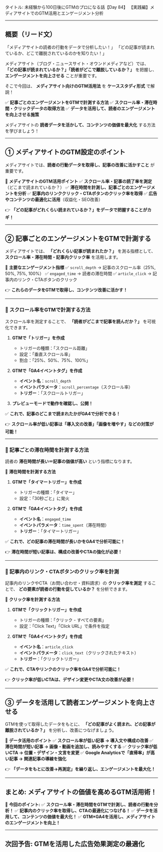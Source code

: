タイトル: 未経験から100日後にGTMのプロになる話【Day 84】
【実践編】メディアサイトでのGTM活用とエンゲージメント分析

---

## **概要（リード文）**

「メディアサイトの読者の行動をデータで分析したい！」
「どの記事が読まれているか、どこで離脱されているのかを知りたい！」

メディアサイト（ブログ・ニュースサイト・オウンドメディアなど）では、
**「どの記事が読まれているか？」「読者がどこで離脱しているか？」** を把握し、
**エンゲージメントを向上させる** ことが重要です。

そこで今回は、 **メディアサイト向けのGTM活用法** を **ケーススタディ形式** で解説！

✅ **記事ごとのエンゲージメントをGTMで計測する方法**
✅ **スクロール率・滞在時間・クリックデータの取得方法**
✅ **データを活用して、読者のエンゲージメントを向上させる施策**

メディアサイトの **読者データを活かして、コンテンツの価値を最大化** する方法を学びましょう！

---

## **① メディアサイトのGTM設定のポイント**

メディアサイトでは、**読者の行動データを取得し、記事の改善に活かすこと** が重要です。

📌 **メディアサイトのGTM活用ポイント**
✅ **スクロール率・記事の読了率を測定**（どこまで読まれているか？）
✅ **滞在時間を計測し、記事ごとのエンゲージメントを分析**
✅ **記事内のリンククリック・CTAボタンのクリック率を取得**
✅ **広告やコンテンツの最適化に活用**（収益化・SEO改善）

👉 **「どの記事がどれくらい読まれているか？」をデータで把握することがカギ！**

---

## **② 記事ごとのエンゲージメントをGTMで計測する**

メディアサイトでは、 **「どれくらい記事が読まれたか？」** を測る指標として、
**スクロール率・滞在時間・記事内クリック率** を活用します。

📌 **主要なエンゲージメント指標**
✅ `scroll_depth` → 記事のスクロール率（25%, 50%, 75%, 100%）
✅ `engaged_time` → 読者の滞在時間
✅ `article_click` → 記事内のリンク・CTAボタンのクリック

👉 **これらのデータをGTMで取得し、コンテンツ改善に活かす！**

---

### **🔹 スクロール率をGTMで計測する方法**

スクロール率を測定することで、 **「読者がどこまで記事を読んだか？」** を可視化できます。

1. **GTMで「トリガー」を作成**
   - トリガーの種類：「スクロール距離」
   - 設定：「垂直スクロール率」
   - 割合：「25%、50%、75%、100%」

2. **GTMで「GA4イベントタグ」を作成**
   - **イベント名**：`scroll_depth`
   - **イベントパラメータ**：`scroll_percentage`（スクロール率）
   - **トリガー**：「スクロールトリガー」

3. **プレビューモードで動作を確認し、公開！**

✅ **これで、記事のどこまで読まれたかがGA4で分析できる！**

👉 **スクロール率が低い記事は「導入文の改善」「画像を増やす」などの対策が可能！**

---

### **🔹 記事ごとの滞在時間を計測する方法**

読者の **滞在時間が長い＝記事の価値が高い** という指標になります。

📌 **滞在時間を計測する方法**

1. **GTMで「タイマートリガー」を作成**
   - トリガーの種類：「タイマー」
   - 設定：「30秒ごと」に発火

2. **GTMで「GA4イベントタグ」を作成**
   - **イベント名**：`engaged_time`
   - **イベントパラメータ**：`time_spent`（滞在時間）
   - **トリガー**：「タイマートリガー」

✅ **これで、どの記事の滞在時間が長いかをGA4で分析可能に！**

👉 **滞在時間が短い記事は、構成の改善やCTAの強化が必要！**

---

### **🔹 記事内のリンク・CTAボタンのクリック率を計測**

記事内のリンクやCTA（お問い合わせ・資料請求）の **クリック率を測定** することで、
**どの要素が読者の行動を促しているか？** を分析できます。

📌 **クリック率を計測する方法**

1. **GTMで「クリックトリガー」を作成**
   - トリガーの種類：「クリック - すべての要素」
   - 設定：「Click Text」「Click URL」で条件を指定

2. **GTMで「GA4イベントタグ」を作成**
   - **イベント名**：`article_click`
   - **イベントパラメータ**：`click_text`（クリックされたテキスト）
   - **トリガー**：「クリックトリガー」

✅ **これで、CTAやリンクのクリック率をGA4で分析可能に！**

👉 **クリック率が低いCTAは、デザイン変更やCTA文の改善が必要！**

---

## **③ データを活用して読者エンゲージメントを向上させる**

GTMを使って取得したデータをもとに、
**「どの記事がよく読まれ、どの記事が離脱されているか？」** を分析し、改善につなげましょう。

📌 **データ活用のポイント**
✅ **スクロール率が低い記事 → 導入文や構成の改善**
✅ **滞在時間が短い記事 → 画像・動画を追加し、読みやすくする**
✅ **クリック率が低いCTA → 位置・デザイン・文言を変更**
✅ **Google Analyticsで「直帰率」が高い記事 → 関連記事の導線を強化**

👉 **「データをもとに改善→再測定」を繰り返し、エンゲージメントを最大化！**

---

## **まとめ: メディアサイトの価値を高めるGTM活用術！**

📌 **今回のポイント:**
✅ **スクロール率・滞在時間をGTMで計測し、読者の行動を分析！**
✅ **記事内のクリック率を取得し、CTAの最適化につなげる！**
✅ **データを活用して、コンテンツの価値を最大化！**
✅ **GTM×GA4を活用し、メディアサイトのエンゲージメントを向上！**

---

## **次回予告: GTMを活用した広告効果測定の最適化**

